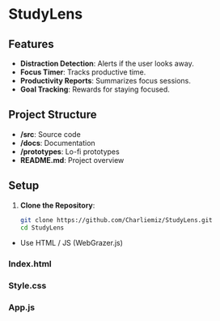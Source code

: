 # StudyLens

## Features
- **Distraction Detection**: Alerts if the user looks away.
- **Focus Timer**: Tracks productive time.
- **Productivity Reports**: Summarizes focus sessions.
- **Goal Tracking**: Rewards for staying focused.

## Project Structure
- **/src**: Source code
- **/docs**: Documentation
- **/prototypes**: Lo-fi prototypes
- **README.md**: Project overview

## Setup
1. **Clone the Repository**:
   ```bash
   git clone https://github.com/Charliemiz/StudyLens.git
   cd StudyLens

- Use HTML / JS (WebGrazer.js)

### Index.html 

### Style.css

### App.js
